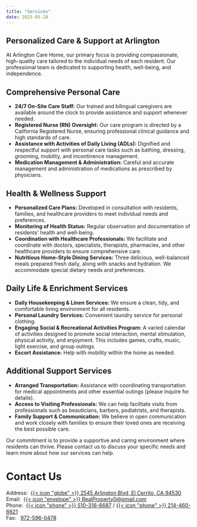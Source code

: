 ```yaml
---
title: "Services"
date: 2025-05-20
---
```


## Personalized Care & Support at Arlington

At Arlington Care Home, our primary focus is providing compassionate, high-quality care tailored to the individual needs of each resident. Our professional team is dedicated to supporting health, well-being, and independence.

## Comprehensive Personal Care
*   **24/7 On-Site Care Staff:** Our trained and bilingual caregivers are available around the clock to provide assistance and support whenever needed.
*   **Registered Nurse (RN) Oversight:** Our care program is directed by a California Registered Nurse, ensuring professional clinical guidance and high standards of care.
*   **Assistance with Activities of Daily Living (ADLs):** Dignified and respectful support with personal care tasks such as bathing, dressing, grooming, mobility, and incontinence management.
*   **Medication Management & Administration:** Careful and accurate management and administration of medications as prescribed by physicians.

## Health & Wellness Support
*   **Personalized Care Plans:** Developed in consultation with residents, families, and healthcare providers to meet individual needs and preferences.
*   **Monitoring of Health Status:** Regular observation and documentation of residents' health and well-being.
*   **Coordination with Healthcare Professionals:** We facilitate and coordinate with doctors, specialists, therapists, pharmacies, and other healthcare providers to ensure comprehensive care.
*   **Nutritious Home-Style Dining Services:** Three delicious, well-balanced meals prepared fresh daily, along with snacks and hydration. We accommodate special dietary needs and preferences.

## Daily Life & Enrichment Services
*   **Daily Housekeeping & Linen Services:** We ensure a clean, tidy, and comfortable living environment for all residents.
*   **Personal Laundry Services:** Convenient laundry service for personal clothing.
*   **Engaging Social & Recreational Activities Program:** A varied calendar of activities designed to promote social interaction, mental stimulation, physical activity, and enjoyment. This includes games, crafts, music, light exercise, and group outings.
*   **Escort Assistance:** Help with mobility within the home as needed.

## Additional Support Services
*   **Arranged Transportation:** Assistance with coordinating transportation for medical appointments and other essential outings (please inquire for details).
*   **Access to Visiting Professionals:** We can help facilitate visits from professionals such as beauticians, barbers, podiatrists, and therapists.
*   **Family Support & Communication:** We believe in open communication and work closely with families to ensure their loved ones are receiving the best possible care.

Our commitment is to provide a supportive and caring environment where residents can thrive. Please contact us to discuss your specific needs and learn more about how our services can help.

# Contact Us
Address:&nbsp; [{{< icon "globe" >}}&nbsp;2545 Arlington Blvd, El Cerrito, CA 94530](https://maps.app.goo.gl/wjRG24NTEUGGqKfw8) \
Email:&nbsp; [{{< icon "envelope" >}}&nbsp;RealProperty0@gmail.com](mailto:RealProperty0@gmail.com) \
Phone:&nbsp; [{{< icon "phone" >}}&nbsp;510-316-6687](tel:510-316-6687) / [{{< icon "phone" >}}&nbsp;214-460-6621](tel:214-460-6621) \
Fax: &nbsp; [972-596-0478](tel:972-596-0478)
